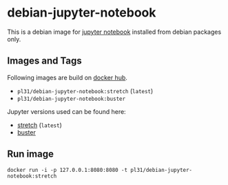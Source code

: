 debian-jupyter-notebook
=======================

This is a debian image for [jupyter notebook](https://jupyter.org/) installed from debian packages only.

Images and Tags
---------------

Following images are build on [docker hub](https://hub.docker.com/r/pl31/debian-jupyter-notebook/tags/).

- `pl31/debian-jupyter-notebook:stretch` (`latest`)
- `pl31/debian-jupyter-notebook:buster`

Jupyter versions used can be found here:

- [stretch](https://packages.debian.org/stretch/python3-notebook) (`latest`)
- [buster](https://packages.debian.org/stretch/python3-notebook)

Run image
---------

`docker run -i -p 127.0.0.1:8080:8080 -t pl31/debian-jupyter-notebook:stretch`
